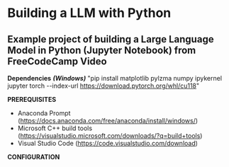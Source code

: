 # Building a LLM with Python

## Example project of building a Large Language Model in Python (Jupyter Notebook) from FreeCodeCamp Video

 **Dependencies** ***(Windows)*** "pip install matplotlib pylzma numpy ipykernel jupyter torch --index-url https://download.pytorch.org/whl/cu118"

**PREREQUISITES**
- Anaconda Prompt (https://docs.anaconda.com/free/anaconda/install/windows/)
- Microsoft C++ build tools (https://visualstudio.microsoft.com/downloads/?q=build+tools)
- Visual Studio Code (https://code.visualstudio.com/download)


**CONFIGURATION**


